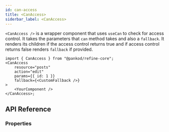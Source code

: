 ```yaml
---
id: can-access
title: <CanAccess>
siderbar_label: <CanAccess>
---
```


`<CanAccess />` is a wrapper component that uses `useCan` to check for access control. It takes the parameters that `can` method takes and also a `fallback`. It renders its children if the access control returns true and if access control returns false renders `fallback` if provided.

```tsx
import { CanAccess } from "@pankod/refine-core";
<CanAccess
    resource="posts"
    action="edit"
    params={{ id: 1 }}
    fallback={<CustomFallback />}
>
    <YourComponent />
</CanAccess>;
```

## API Reference

### Properties

<PropsTable module="@pankod/refine-core/CanAccess"/>
